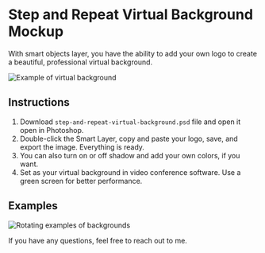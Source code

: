 # Step and Repeat Virtual Background Mockup

With smart objects layer, you have the ability to add your own logo to create a beautiful, professional virtual background.

![Example of virtual background](https://github.com/teleject/step-and-repeat-virtual-background/raw/master/examples/01-color-shadow-full.png)


## Instructions

1. Download `step-and-repeat-virtual-background.psd` file and open it open in Photoshop.
2. Double-click the Smart Layer, copy and paste your logo, save, and export the image. Everything is ready.
3. You can also turn on or off shadow and add your own colors, if you want.
4. Set as your virtual background in video conference software. Use a green screen for better performance.

## Examples

![Rotating examples of backgrounds](https://github.com//teleject/step-and-repeat-virtual-background/raw/master/examples/examples.gif)


If you have any questions, feel free to reach out to me. 

